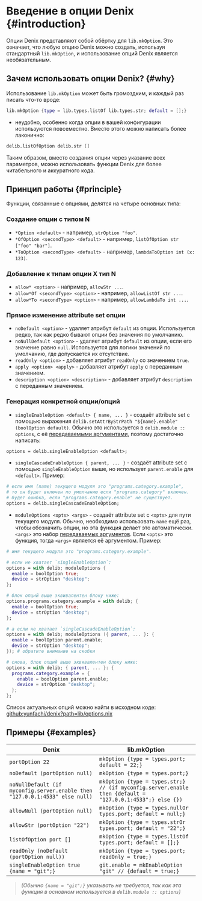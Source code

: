 # Введение в опции Denix {#introduction}
Опции Denix представляют собой обёртку для `lib.mkOption`. Это означает, что любую опцию Denix можно создать, используя стандартный `lib.mkOption`, и использование опций Denix является необязательным.

## Зачем использовать опции Denix? {#why}
Использование `lib.mkOption` может быть громоздким, и каждый раз писать что-то вроде:

```nix
lib.mkOption {type = lib.types.listOf lib.types.str; default = [];}
```

- неудобно, особенно когда опции в вашей конфигурации используются повсеместно. Вместо этого можно написать более лаконично:

```nix
delib.listOfOption delib.str []
```

Таким образом, вместо создания опции через указание всех параметров, можно использовать функции Denix для более читабельного и аккуратного кода.

## Принцип работы {#principle}
Функции, связанные с опциями, делятся на четыре основных типа:

### Создание опции с типом N
- `*Option <default>` - например, `strOption "foo"`.
- `*OfOption <secondType> <default>` - например, `listOfOption str ["foo" "bar"]`.
- `*ToOption <secondType> <default>` - например, `lambdaToOption int (x: 123)`.

### Добавление к типам опции X тип N
- `allow* <option>` - например, `allowStr ...`.
- `allow*Of <secondType> <option>` - например, `allowListOf str ...`.
- `allow*To <secondType> <option>` - например, `allowLambdaTo int ...`.

### Прямое изменение attribute set опции
- `noDefault <option>` - удаляет атрибут `default` из опции. Используется редко, так как редко бывают опции без значения по умолчанию.
- `noNullDefault <option>` - удаляет атрибут `default` из опции, если его значение равно `null`. Используется для логики значений по умолчанию, где допускается их отсутствие.
- `readOnly <option>` - добавляет атрибут `readOnly` со значением `true`.
- `apply <option> <apply>` - добавляет атрибут `apply` с переданным значением.
- `description <option> <description>` - добавляет атрибут `description` с переданным значением.

### Генерация конкретной опции/опций
- `singleEnableOption <default> { name, ... }` - создаёт attribute set с помощью выражения `delib.setAttrByStrPath "${name}.enable" (boolOption default)`. Обычно это используется в `delib.module :: options`, с её [передаваемыми аргументами](/ru/modules/structure#passed-arguments), поэтому достаточно написать:

```nix
options = delib.singleEnableOption <default>;
```

- `singleCascadeEnableOption { parent, ... }` - создаёт attribute set с помощью `singleEnableOption` выше, но использует `parent.enable` для `<default>`. Пример:

```nix
# если имя (name) текущего модуля это "programs.category.example",
# то он будет включен по умолчанию если "programs.category" включен.
# будет ошибка, если "programs.category.enable" не существует.
options = delib.singleCascadeEnableOption;
```

- `moduleOptions <opts> <args>` - создаёт attribute set с `<opts>` для пути текущего модуля. Обычно, необходимо использовать `name` ещё раз, чтобы обозначить опции, но эта функция делает это автоматически. `<args>` это набор [передаваемых аргументов](/ru/modules/structure#passed-arguments). Если `<opts>` это функция, тогда `<args>` является её аргументом. Пример:

```nix
# имя текущего модуля это "programs.category.example".

# если не хватает `singleEnableOption`:
options = with delib; moduleOptions {
  enable = boolOption true;
  device = strOption "desktop";
};

# блок опций выше эквивалентен блоку ниже:
options.programs.category.example = with delib; {
  enable = boolOption true;
  device = strOption "desktop";
};

# а если не хватает `singleCascadeEnableOption`:
options = with delib; moduleOptions ({ parent, ... }: {
  enable = boolOption parent.enable;
  device = strOption "desktop";
}); # обратите внимание на скобки

# снова, блок опций выше эквивалентен блоку ниже:
options = with delib; { parent, ... }: {
  programs.category.example = {
    enable = boolOption parent.enable;
    device = strOption "desktop";
  };
};
```

Список актуальных опций можно найти в исходном коде: [github:yunfachi/denix?path=lib/options.nix](https://github.com/yunfachi/denix/blob/master/lib/options.nix)

## Примеры {#examples}

| Denix                                                                       | lib.mkOption                                                                                             |
|-----------------------------------------------------------------------------|----------------------------------------------------------------------------------------------------------|
| `portOption 22`                                                             | `mkOption {type = types.port; default = 22;}`                                                            |
| `noDefault (portOption null)`                                               | `mkOption {type = types.port;}`                                                                          |
| `noNullDefault (if myconfig.server.enable then "127.0.0.1:4533" else null)` | `mkOption {type = types.str;} // (if myconfig.server.enable then {default = "127.0.0.1:4533";} else {})` |
| `allowNull (portOption null)`                                               | `mkOption {type = types.nullOr types.port; default = null;}`                                             |
| `allowStr (portOption "22")`                                                | `mkOption {type = types.strOr types.port; default = "22";}`                                              |
| `listOfOption port []`                                                      | `mkOption {type = types.listOf types.port; default = [];}`                                               |
| `readOnly (noDefault (portOption null))`                                    | `mkOption {type = types.port; readOnly = true;}`                                                         |
| `singleEnableOption true {name = "git";}`                                   | `git.enable = mkEnableOption "git" // {default = true;}`                                                 |

> *(Обычно `{name = "git";}` указывать не требуется, так как эта функция в основном используется в `delib.module :: options`)*
